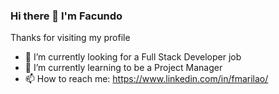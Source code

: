 ### Hi there 👋 I'm Facundo

Thanks for visiting my profile
<!--
**fmarilao/fmarilao** is a ✨ _special_ ✨ repository because its `README.md` (this file) appears on your GitHub profile.
-->
- 🔭 I’m currently looking for a Full Stack Developer job
- 🌱 I’m currently learning to be a Project Manager
- 📫 How to reach me: https://www.linkedin.com/in/fmarilao/
